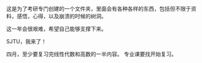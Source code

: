 这是为了考研专门创建的一个文件夹，里面会有各种各样的东西，包括但不限于资料，感悟，心得，以及崩溃的时候的树洞。

这一年会很艰难，希望自己能够支撑下来。

SJTU，我来了！

四月，至少要复习完线性代数和高数的一半内容。
专业课要找开始复习。
